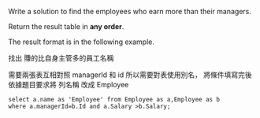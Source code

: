 Write a solution to find the employees who earn more than their managers.

Return the result table in **any order**.

The result format is in the following example.

找出 賺的比自身主管多的員工名稱

需要兩張表互相對照 managerId 和 id 所以需要對表使用別名，
將條件填寫完後  依據題目要求將 列名稱 改成 Employee

```MySQL
select a.name as 'Employee' from Employee as a,Employee as b 
where a.managerId=b.Id and a.Salary >b.Salary;
```